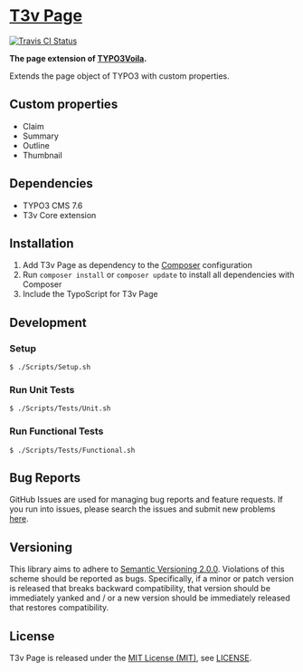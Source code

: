 [T3v Page]
==========

[![Travis CI Status][Travis CI Status]][Travis CI]

**The page extension of [TYPO3Voila].**

Extends the page object of TYPO3 with custom properties.

Custom properties
-----------------

* Claim
* Summary
* Outline
* Thumbnail

Dependencies
------------

* TYPO3 CMS 7.6
* T3v Core extension

Installation
------------

1. Add T3v Page as dependency to the [Composer] configuration
2. Run `composer install` or `composer update` to install all dependencies with Composer
3. Include the TypoScript for T3v Page

Development
-----------

### Setup

```
$ ./Scripts/Setup.sh
```

### Run Unit Tests

```
$ ./Scripts/Tests/Unit.sh
```

### Run Functional Tests

```
$ ./Scripts/Tests/Functional.sh
```

Bug Reports
-----------

GitHub Issues are used for managing bug reports and feature requests. If you run into issues, please search the issues
and submit new problems [here].

Versioning
----------

This library aims to adhere to [Semantic Versioning 2.0.0]. Violations of this scheme should be reported as bugs.
Specifically, if a minor or patch version is released that breaks backward compatibility, that version should be
immediately yanked and / or a new version should be immediately released that restores compatibility.

License
-------

T3v Page is released under the [MIT License (MIT)], see [LICENSE].

[Acceptance testing TYPO3]: https://wiki.typo3.org/Acceptance_testing "Acceptance testing TYPO3"
[Automated testing TYPO3]: https://wiki.typo3.org/Automated_testing "Automated testing TYPO3"
[Composer]: https://getcomposer.org "Dependency Manager for PHP"
[Functional testing TYPO3]: https://wiki.typo3.org/Functional_testing "Functional testing TYPO3"
[here]: https://github.com/t3v/t3v_page/issues "GitHub Issue Tracker"
[LICENSE]: https://raw.githubusercontent.com/t3v/t3v_page/master/LICENSE "License"
[MIT License (MIT)]: http://opensource.org/licenses/MIT "The MIT License (MIT)"
[Semantic Versioning 2.0.0]: http://semver.org "Semantic Versioning 2.0.0"
[T3v Page]: https://t3v.github.io/t3v_page/ "The page extension of TYPO3Voila."
[Travis CI Status]: https://img.shields.io/travis/t3v/t3v_page.svg?style=flat "Travis CI Status"
[Travis CI]: https://travis-ci.org/t3v/t3v_page "T3v Page at Travis CI"
[TYPO3voila]: https://github.com/t3v "“UH LÁLÁ, TYPO3!”"
[Unit Testing TYPO3]: https://wiki.typo3.org/Unit_Testing_TYPO3 "Unit testing TYPO3"